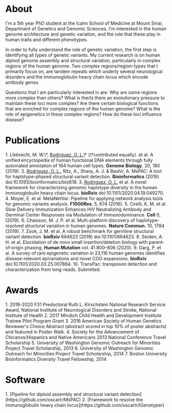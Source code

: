 
<h1 style="color:black;">About</h1>
<p>
I'm a 5th year PhD student at the Icahn School of Medicine at Mount Sinai, Department of Genetics and Genomic Sciences. I'm interested in the human genome architecture and genetic variation, and the role that these play in human traits and different phenotypes.
</p>
<p>
In order to fully understand the role of genetic variation, the first step is identifying all types of genetic variants. My current research is on human diploid genome assembly and structural variation, particularly in complex regions of the human genome. Two complex regions/region-types that I primarily focus on, are tandem repeats which underly several neurological disorders and the immunoglobulin heavy chain locus which encode antibody genes.
</p>
<p>
Questions that I am particularly interested in are: Why are some regions more complex than others? What is the/Is there an evolutionary pressure to maintain these loci more complex? Are there certain biological functions that are enriched for complex regions of the human genome? What is the role of epigenetics in these complex regions? How do these loci influence disease?
</p>

<h1 style="color:black;">Publications</h1>
1.    Libbrecht, M. W.\*, <u>Rodriguez, O. L.</u>\* (\*contributed equally). et al. A unified encyclopedia of human functional DNA elements through fully automated annotation of 164 human cell types. <b>Genome Biology</b>. 20, 180 (2019).
2.    <u>Rodriguez, O. L.</u>, Ritz, A., Sharp, A. J. & Bashir, A. MsPAC: A tool for haplotype-phased structural variant detection. <b>Bioinformatics</b> (2019) doi:10.1093/bioinformatics/btz618.
3.    <u>Rodriguez, O. L.</u> et al. A novel framework for characterizing genomic haplotype diversity in the human immunoglobulin heavy chain locus. <b>bioRxiv</b> doi:10.1101/2020.04.19.049270.
4.     Moyer, E. et al. MetaNetVar: Pipeline for applying network analysis tools for genomic variants analysis. <b>F1000Res</b>. 5, 674 (2016).
5.    Cirelli, K. M. et al. Slow Delivery Immunization Enhances HIV Neutralizing Antibody and Germinal Center Responses via Modulation of Immunodominance. <b>Cell</b> 0, (2019).
6.    Chaisson, M. J. P. et al. Multi-platform discovery of haplotype-resolved structural variation in human genomes. <b>Nature Commun.</b> 10, 1784 (2019).
7.    Zook, J. M. et al. A robust benchmark for germline structural variant detection. <b>bioRxiv</b> 664623 (2019) doi:10.1101/664623.
8.    Seiden, A. H. et al. Elucidation of de novo small insertion/deletion biology with parent‐of‐origin phasing. <b>Human Mutation</b> vol. 41 800–806 (2020).
9.    Garg, P. et al. A survey of rare epigenetic variation in 23,116 human genomes identifies disease-relevant epivariations and novel CGG expansions. <b>bioRxiv</b> doi:10.1101/2020.03.25.007864.
10. TransPac: transposon detection and characterization from long-reads. Submitted.

<h1 style="color:black;">Awards</h1>
1. 2018-2020 F31 Predoctoral Ruth L. Kirschstein National Research Service Award, National Institute of Neurological Disorders and Stroke, National Institute of Health
2. 2017 Mindich Child Health and Development Institute Trainee Pilot Program Grant
3. 2016 American Society of Human Genetics Reviewer's Choice Abstract (abstract scored in top 10% of poster abstracts) and featured in Poster Walk. 
4. Society for the Advancement of Chicanos/Hispanics and Native Americans 2013 National Conference Travel Scholarship
5. University of Washington Genomic Outreach for Minorities Project Travel Scholarship, 2013
6. University of Washington Genomic Outreach for Minorities Project Travel Scholarship, 2014
7. Boston University Bioinformatics Diversity Travel Fellowship, 2014

<h1 style="color:black;">Software</h1>
1. [Pipeline for diploid assembly and structural variant detection](https://github.com/oscarlr/MsPAC)
2. [Framework to resolve the immunoglobulin heavy chain locus](https://github.com/oscarlr/IGenotyper)
